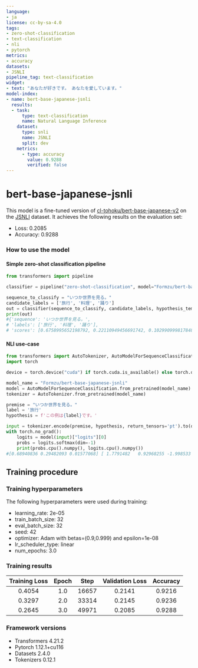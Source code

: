 ```yaml
---
language: 
- ja
license: cc-by-sa-4.0
tags:
- zero-shot-classification
- text-classification
- nli
- pytorch
metrics:
- accuracy
datasets:
- JSNLI
pipeline_tag: text-classification
widget:
- text: "あなたが好きです。 あなたを愛しています。"
model-index:
- name: bert-base-japanese-jsnli
  results:
  - task:
      type: text-classification
      name: Natural Language Inference
    dataset:
      type: snli
      name: JSNLI 
      split: dev
    metrics:
      - type: accuracy
        value: 0.9288
        verified: false
---
```

# bert-base-japanese-jsnli

This model is a fine-tuned version of [cl-tohoku/bert-base-japanese-v2](https://huggingface.co/cl-tohoku/bert-base-japanese-v2) on the [JSNLI](https://nlp.ist.i.kyoto-u.ac.jp/?%E6%97%A5%E6%9C%AC%E8%AA%9ESNLI%28JSNLI%29%E3%83%87%E3%83%BC%E3%82%BF%E3%82%BB%E3%83%83%E3%83%88) dataset.
It achieves the following results on the evaluation set:

- Loss: 0.2085
- Accuracy: 0.9288

### How to use the model
#### Simple zero-shot classification pipeline
```python
from transformers import pipeline

classifier = pipeline("zero-shot-classification", model="Formzu/bert-base-japanese-jsnli")

sequence_to_classify = "いつか世界を見る。"
candidate_labels = ['旅行', '料理', '踊り']
out = classifier(sequence_to_classify, candidate_labels, hypothesis_template="この例は{}です。")
print(out)
#{'sequence': 'いつか世界を見る。', 
# 'labels': ['旅行', '料理', '踊り'], 
# 'scores': [0.6758995652198792, 0.22110949456691742, 0.1029909998178482]}
```
#### NLI use-case
```python
from transformers import AutoTokenizer, AutoModelForSequenceClassification
import torch

device = torch.device("cuda") if torch.cuda.is_available() else torch.device("cpu")

model_name = "Formzu/bert-base-japanese-jsnli"
model = AutoModelForSequenceClassification.from_pretrained(model_name).to(device)
tokenizer = AutoTokenizer.from_pretrained(model_name)

premise = "いつか世界を見る。"
label = '旅行'
hypothesis = f'この例は{label}です。'

input = tokenizer.encode(premise, hypothesis, return_tensors='pt').to(device)
with torch.no_grad():
    logits = model(input)["logits"][0]
    probs = logits.softmax(dim=-1)
    print(probs.cpu().numpy(), logits.cpu().numpy())
#[0.68940836 0.29482093 0.01577068] [ 1.7791482   0.92968255 -1.998533  ]
```
## Training procedure

### Training hyperparameters

The following hyperparameters were used during training:

- learning_rate: 2e-05
- train_batch_size: 32
- eval_batch_size: 32
- seed: 42
- optimizer: Adam with betas=(0.9,0.999) and epsilon=1e-08
- lr_scheduler_type: linear
- num_epochs: 3.0

### Training results

| Training Loss | Epoch | Step | Validation Loss | Accuracy |
| :-----------: | :---: | :---: | :-------------: | :------: |
|    0.4054    |  1.0  | 16657 |     0.2141     |  0.9216  |
|    0.3297    |  2.0  | 33314 |     0.2145     |  0.9236  |
|    0.2645    |  3.0  | 49971 |     0.2085     |  0.9288  |

### Framework versions

- Transformers 4.21.2
- Pytorch 1.12.1+cu116
- Datasets 2.4.0
- Tokenizers 0.12.1
